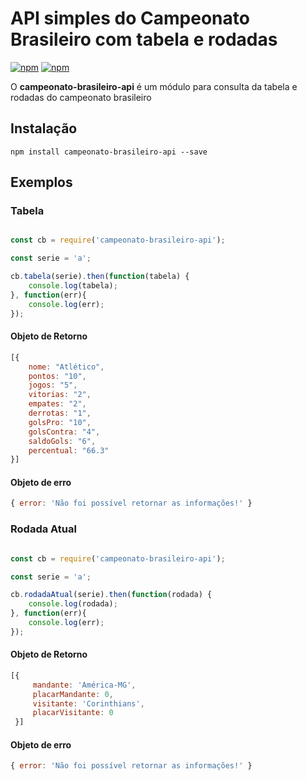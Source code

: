 # API simples do Campeonato Brasileiro com tabela e rodadas

[![npm](https://img.shields.io/npm/v/campeonato-brasileiro-api.svg)](https://www.npmjs.com/package/campeonato-brasileiro-api)
[![npm](https://img.shields.io/npm/dm/campeonato-brasileiro-api.svg)](https://www.npmjs.com/package/campeonato-brasileiro-api)

O **campeonato-brasileiro-api** é um módulo para consulta da tabela e rodadas do campeonato brasileiro

## Instalação

```npm install campeonato-brasileiro-api --save ```

## Exemplos

### Tabela

```js

const cb = require('campeonato-brasileiro-api');

const serie = 'a';

cb.tabela(serie).then(function(tabela) {
	console.log(tabela);
}, function(err){
	console.log(err);
});
```

#### Objeto de Retorno

```js
[{
	nome: "Atlético",
	pontos: "10",
	jogos: "5",
	vitorias: "2",
	empates: "2",
	derrotas: "1",
	golsPro: "10",
	golsContra: "4",
	saldoGols: "6",
	percentual: "66.3"
}]
```

#### Objeto de erro

```js
{ error: 'Não foi possível retornar as informações!' }
```

### Rodada Atual

```js

const cb = require('campeonato-brasileiro-api');

const serie = 'a';

cb.rodadaAtual(serie).then(function(rodada) {
	console.log(rodada);
}, function(err){
	console.log(err);
});
```

#### Objeto de Retorno

```js
[{
	 mandante: 'América-MG',
	 placarMandante: 0,
	 visitante: 'Corinthians',
	 placarVisitante: 0
 }]
```

#### Objeto de erro

```js
{ error: 'Não foi possível retornar as informações!' }
```
